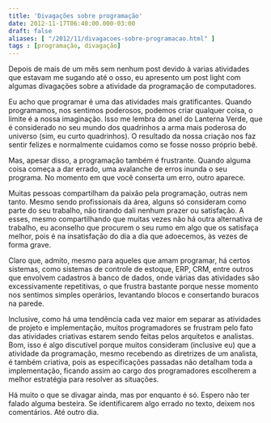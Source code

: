 ```yaml
---
title: 'Divagações sobre programação'
date: 2012-11-17T06:40:00.000-03:00
draft: false
aliases: [ "/2012/11/divagacoes-sobre-programacao.html" ]
tags : [programação, divagação]
---
```


Depois de mais de um mês sem nenhum post devido à varias atividades que estavam me sugando até o osso, eu apresento um post light com algumas divagações sobre a atividade da programação de computadores.

Eu acho que programar é uma das atividades mais gratificantes. Quando programamos, nos sentimos poderosos, podemos criar qualquer coisa, o limite é a nossa imaginação. Isso me lembra do anel do Lanterna Verde, que é considerado no seu mundo dos quadrinhos a arma mais poderosa do universo (sim, eu curto quadrinhos). O resultado da nossa criação nos faz sentir felizes e normalmente cuidamos como se fosse nosso próprio bebê.

Mas, apesar disso, a programação também é frustrante. Quando alguma coisa começa a dar errado, uma avalanche de erros inunda o seu programa. No momento em que você conserta um erro, outro aparece.

Muitas pessoas compartilham da paixão pela programação, outras nem tanto. Mesmo sendo profissionais da área, alguns só consideram como parte do seu trabalho, não tirando dali nenhum prazer ou satisfação. A esses, mesmo compartilhando que muitas vezes não há outra alternativa de trabalho, eu aconselho que procurem o seu rumo em algo que os satisfaça melhor, pois é na insatisfação do dia a dia que adoecemos, às vezes de forma grave.

Claro que, admito, mesmo para aqueles que amam programar, há certos sistemas, como sistemas de controle de estoque, ERP, CRM, entre outros que envolvem cadastros à banco de dados, onde várias das atividades são excessivamente repetitivas, o que frustra bastante porque nesse momento nos sentimos simples operários, levantando blocos e consertando buracos na parede.

Inclusive, como há uma tendência cada vez maior em separar as atividades de projeto e implementação, muitos programadores se frustram pelo fato das atividades criativas estarem sendo feitas pelos arquitetos e analistas. Bom, isso é algo discutível porque muitos consideram (inclusive eu) que a atividade da programação, mesmo recebendo as diretrizes de um analista, é também criativa, pois as especificações passadas não detalham toda a implementação, ficando assim ao cargo dos programadores escolherem a melhor estratégia para resolver as situações.

Há muito o que se divagar ainda, mas por enquanto é só. Espero não ter falado alguma besteira. Se identificarem algo errado no texto, deixem nos comentários. Até outro dia.
